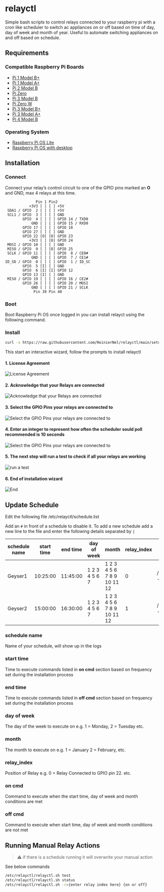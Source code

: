 # relayctl
Simple bash scripts to control relays connected to your raspberry pi with a cron like scheduler to switch ac appliances on or off based on time of day, day of week and month of year. Useful to automate switching appliances on and off based on schedule.

## Requirements

### Compatible Raspberry Pi Boards

* [Pi 1 Model B+](https://www.raspberrypi.com/products/raspberry-pi-1-model-b-plus/)
* [Pi 1 Model A+](https://www.raspberrypi.com/products/raspberry-pi-1-model-a-plus/)
* [Pi 2 Model B](https://www.raspberrypi.com/products/raspberry-pi-2-model-b/)
* [Pi Zero](https://www.raspberrypi.com/products/raspberry-pi-zero/)
* [Pi 3 Model B](https://www.raspberrypi.com/products/raspberry-pi-3-model-b/)
* [Pi Zero W](https://www.raspberrypi.com/products/raspberry-pi-zero-w/)
* [Pi 3 Model B+](https://www.raspberrypi.com/products/raspberry-pi-3-model-b-plus/)
* [Pi 3 Model A+](https://www.raspberrypi.com/products/raspberry-pi-3-model-a-plus/)
* [Pi 4 Model B](https://www.raspberrypi.com/products/raspberry-pi-4-model-b/)

### Operating System

* [Raspberry Pi OS Lite](https://downloads.raspberrypi.org/raspios_lite_armhf/images/raspios_lite_armhf-2021-11-08/2021-10-30-raspios-bullseye-armhf-lite.zip)
* [Raspberry Pi OS with desktop](https://downloads.raspberrypi.org/raspios_armhf/images/raspios_armhf-2021-11-08/2021-10-30-raspios-bullseye-armhf.zip)

## Installation
### Connect

Connect your relay’s control circuit to one of the GPIO pins marked an **O** and GND, max 4 relays at this time.

```
              Pin 1 Pin2
           +3V3 [ ] [ ] +5V
 SDA1 / GPIO  2 [ ] [ ] +5V
 SCL1 / GPIO  3 [ ] [ ] GND
        GPIO  4 [ ] [ ] GPIO 14 / TXD0
            GND [ ] [ ] GPIO 15 / RXD0
        GPIO 17 [ ] [ ] GPIO 18
        GPIO 27 [ ] [ ] GND
        GPIO 22 [O] [O] GPIO 23
           +3V3 [ ] [O] GPIO 24
 MOSI / GPIO 10 [ ] [ ] GND
 MISO / GPIO  9 [ ] [O] GPIO 25
 SCLK / GPIO 11 [ ] [ ] GPIO  8 / CE0#
            GND [ ] [ ] GPIO  7 / CE1#
ID_SD / GPIO  0 [ ] [ ] GPIO  1 / ID_SC
        GPIO  5 [I] [ ] GND
        GPIO  6 [I] [I] GPIO 12
        GPIO 13 [I] [ ] GND
 MISO / GPIO 19 [ ] [ ] GPIO 16 / CE2#
        GPIO 26 [ ] [ ] GPIO 20 / MOSI
            GND [ ] [ ] GPIO 21 / SCLK
             Pin 39 Pin 40
```
### Boot

Boot Raspberry Pi OS once logged in you can install relayct using the following command.

### Install

```bash
curl -s https://raw.githubusercontent.com/ReinierNel/relayctl/main/setup.sh | sudo bash
```

This start an interactive wizard, follow the prompts to install relayctl

#### 1. License Agreement
![License Agreement](https://github.com/ReinierNel/relayctl/blob/main/docs/1.PNG?raw=true)
#### 2. Acknowledge that your Relays are connected
![Acknowledge that your Relays are connected](https://github.com/ReinierNel/relayctl/blob/main/docs/2.PNG?raw=true)
#### 3. Select the GPIO Pins your relays are connected to
![Select the GPIO Pins your relays are connected to](https://github.com/ReinierNel/relayctl/blob/main/docs/3.PNG?raw=true)
#### 4. Enter an integer to represent how often the scheduler sould poll recommended is 10 seconds
![Select the GPIO Pins your relays are connected to](https://github.com/ReinierNel/relayctl/blob/main/docs/4.PNG?raw=true)
#### 5. The next step will run a test to check if all your relays are working
![run a test](https://github.com/ReinierNel/relayctl/blob/main/docs/5.PNG?raw=true)
#### 6. End of installation wizard
![End](https://github.com/ReinierNel/relayctl/blob/main/docs/6.PNG?raw=true)

## Update Schedule

Edit the following file /etc/relayctl/schedule.list 

Add an ```#``` in front of a schedule to disable it. To add a new schedule add a new line to the file and enter the following details separated by ```|```

|**schedule name**|**start time**|**end time**|**day of week**|**month**|**relay_index**|**on cmd**|**off cmd**|
|-----------------|--------------|------------|---------------|---------|---------------|----------|-----------|
|Geyser1|10:25:00|11:45:00|1 2 3 4 5 6 7|1 2 3 4 5 6 7 8 9 10 11 12|0|/etc/relayctl/relayctl.sh -r=0 on|/etc/relayctl/relayctl.sh -r=0 off
|Geyser2|15:00:00|16:30:00|1 2 3 4 5 6 7|1 2 3 4 5 6 7 8 9 10 11 12|1|/etc/relayctl/relayctl.sh -r=1 on|/etc/relayctl/relayctl.sh -r=1 off

### schedule name

Name of your schedule, will show up in the logs

### start time

Time to execute commands listed in **on cmd** section based on frequency set during the installation process

### end time

Time to execute commands listed in **off cmd** section based on frequency set during the installation process

### day of week

The day of the week to execute on e.g. 1 = Monday, 2 = Tuesday etc.

### month

The month to execute on e.g. 1 = January 2 = February, etc.

### relay_index

Position of Relay e.g. 0 = Relay Connected to GPIO pin 22. etc.

### on cmd

Command to execute when the start time, day of week and month conditions are met 

### off cmd

Command to execute when start time, day of week and month conditions are not met

## Running Manual Relay Actions

> :warning: if there is a schedule running it will overwrite your manual action

See below commands

```bash
/etc/relayctl/relayctl.sh test
/etc/relayctl/relayctl.sh status
/etc/relayctl/relayctl.sh -r={enter relay index here} {on or off}


